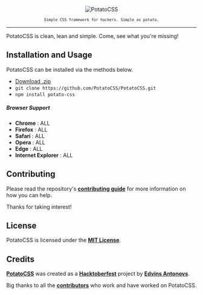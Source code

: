 <p align="center">
    <img align="center" src="logo.png" alt="PotatoCSS" />
</p>

<p align="center">
<small><code>Simple CSS framework for hackers. Simple as potato.</code></small>
</p>

___

PotatoCSS is clean, lean and simple. Come, see what you're missing!

## Installation and Usage

PotatoCSS can be installed via the methods below.

* [Download .zip](https://github.com/ummahusla/PotatoCSS/archive/master.zip) 
* `git clone https://github.com/PotatoCSS/PotatoCSS.git`
* `npm install potato-css`

##### Browser Support

* **Chrome**            : ALL
* **Firefox**           : ALL
* **Safari**            : ALL
* **Opera**             : ALL
* **Edge**              : ALL
* **Internet Explorer** : ALL

## Contributing

Please read the repository's [**contributing guide**](contributing.md) for more information on how you can help.

Thanks for taking interest!

## License

PotatoCSS is licensed under the [**MIT License**](license.md).

## Credits

[**PotatoCSS**](https://github.com/PotatoCSS/PotatoCSS) was created as a [**Hacktoberfest**](https://hacktoberfest.digitalocean.com/) project by [**Edvins Antonovs**](https://twitter.com/edvinsantonovs).

Big thanks to all the [**contributors**](../../graphs/contributors) who work and have worked on PotatoCSS.
